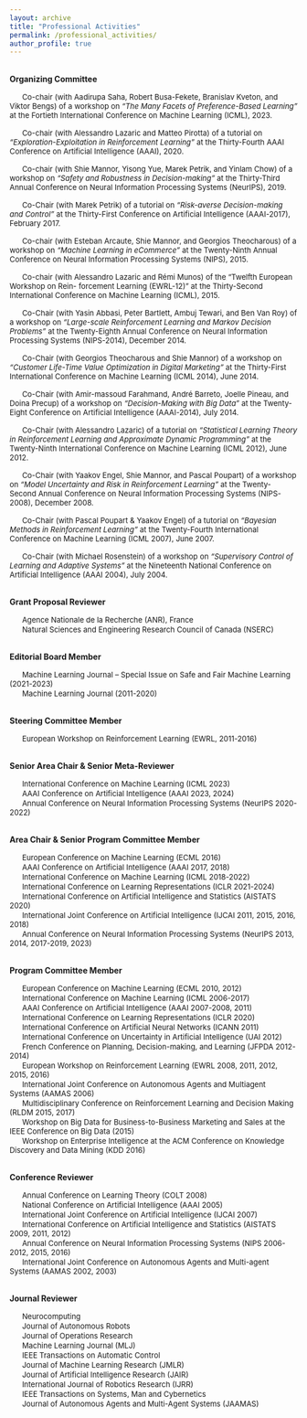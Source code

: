 ```yaml
---
layout: archive
title: "Professional Activities"
permalink: /professional_activities/
author_profile: true
---
```


<br/> **Organizing Committee**

&emsp;&nbsp; <span style="font-size:0.925em;">Co-chair (with Aadirupa Saha, Robert Busa-Fekete, Branislav Kveton, and Viktor Bengs) of a workshop on <em>“The Many Facets of Preference-Based Learning”</em> at the Fortieth International Conference on Machine Learning (ICML), 2023.</span>

&emsp;&nbsp; <span style="font-size:0.925em;">Co-chair (with Alessandro Lazaric and Matteo Pirotta) of a tutorial on <em>“Exploration-Exploitation in Reinforcement Learning”</em> at the Thirty-Fourth AAAI Conference on Artificial Intelligence (AAAI), 2020.</span>

&emsp;&nbsp; <span style="font-size:0.925em;">Co-chair (with Shie Mannor, Yisong Yue, Marek Petrik, and Yinlam Chow) of a workshop on <em>“Safety and Robustness in Decision-making”</em> at the Thirty-Third Annual Conference on Neural Information Processing Systems (NeurIPS), 2019.</span>

&emsp;&nbsp; <span style="font-size:0.925em;">Co-Chair (with Marek Petrik) of a tutorial on <em>“Risk-averse Decision-making and Control”</em> at the Thirty-First Conference on Artificial Intelligence (AAAI-2017), February 2017.</span>

&emsp;&nbsp; <span style="font-size:0.925em;">Co-chair (with Esteban Arcaute, Shie Mannor, and Georgios Theocharous) of a workshop on <em>“Machine Learning in eCommerce”</em> at the Twenty-Ninth Annual Conference on Neural Information Processing Systems (NIPS), 2015.</span>

&emsp;&nbsp; <span style="font-size:0.925em;">Co-chair (with Alessandro Lazaric and Rémi Munos) of the “Twelfth European Workshop on Rein- forcement Learning (EWRL-12)” at the Thirty-Second International Conference on Machine Learning (ICML), 2015.</span>

&emsp;&nbsp; <span style="font-size:0.925em;">Co-Chair (with Yasin Abbasi, Peter Bartlett, Ambuj Tewari, and Ben Van Roy) of a workshop on <em>“Large-scale Reinforcement Learning and Markov Decision Problems”</em> at the Twenty-Eighth Annual Conference on Neural Information Processing Systems (NIPS-2014), December 2014.</span>

&emsp;&nbsp; <span style="font-size:0.925em;">Co-Chair (with Georgios Theocharous and Shie Mannor) of a workshop on <em>“Customer Life-Time Value Optimization in Digital Marketing”</em> at the Thirty-First International Conference on Machine Learning (ICML 2014), June 2014.</span>

&emsp;&nbsp; <span style="font-size:0.925em;">Co-Chair (with Amir-massoud Farahmand, André Barreto, Joelle Pineau, and Doina Precup) of a workshop on <em>“Decision-Making with Big Data”</em> at the Twenty-Eight Conference on Artificial Intelligence (AAAI-2014), July 2014.</span>

&emsp;&nbsp; <span style="font-size:0.925em;">Co-Chair (with Alessandro Lazaric) of a tutorial on <em>“Statistical Learning Theory in Reinforcement Learning and Approximate Dynamic Programming”</em> at the Twenty-Ninth International Conference on Machine Learning (ICML 2012), June 2012.</span>

&emsp;&nbsp; <span style="font-size:0.925em;">Co-Chair (with Yaakov Engel, Shie Mannor, and Pascal Poupart) of a workshop on <em>“Model Uncertainty and Risk in Reinforcement Learning”</em> at the Twenty-Second Annual Conference on Neural Information Processing Systems (NIPS-2008), December 2008.</span>

&emsp;&nbsp; <span style="font-size:0.925em;">Co-Chair (with Pascal Poupart & Yaakov Engel) of a tutorial on <em>“Bayesian Methods in Reinforcement Learning”</em> at the Twenty-Fourth International Conference on Machine Learning (ICML 2007), June 2007.</span>

&emsp;&nbsp; <span style="font-size:0.925em;">Co-Chair (with Michael Rosenstein) of a workshop on <em>“Supervisory Control of Learning and Adaptive Systems”</em> at the Nineteenth National Conference on Artificial Intelligence (AAAI 2004), July 2004.</span> 

<br/> **Grant Proposal Reviewer**

&emsp;&nbsp; <span style="font-size:0.925em;">Agence Nationale de la Recherche (ANR), France</span> <br/>
&emsp;&nbsp; <span style="font-size:0.925em;">Natural Sciences and Engineering Research Council of Canada (NSERC)</span>

<br/> **Editorial Board Member**

&emsp;&nbsp; <span style="font-size:0.925em;">Machine Learning Journal – Special Issue on Safe and Fair Machine Learning (2021-2023)</span> <br/>
&emsp;&nbsp; <span style="font-size:0.925em;">Machine Learning Journal (2011-2020)</span>

<br/> **Steering Committee Member**

&emsp;&nbsp; <span style="font-size:0.925em;">European Workshop on Reinforcement Learning (EWRL, 2011-2016)</span>

<br/> **Senior Area Chair & Senior Meta-Reviewer**

&emsp;&nbsp; <span style="font-size:0.925em;">International Conference on Machine Learning (ICML 2023)</span> <br/>
&emsp;&nbsp; <span style="font-size:0.925em;">AAAI Conference on Artificial Intelligence (AAAI 2023, 2024)</span> <br/>
&emsp;&nbsp; <span style="font-size:0.925em;">Annual Conference on Neural Information Processing Systems (NeurIPS 2020-2022)</span> 

<br/> **Area Chair & Senior Program Committee Member**

&emsp;&nbsp; <span style="font-size:0.925em;">European Conference on Machine Learning (ECML 2016)</span> <br/>
&emsp;&nbsp; <span style="font-size:0.925em;">AAAI Conference on Artificial Intelligence (AAAI 2017, 2018)</span> <br/>
&emsp;&nbsp; <span style="font-size:0.925em;">International Conference on Machine Learning (ICML 2018-2022)</span> <br/>
&emsp;&nbsp; <span style="font-size:0.925em;">International Conference on Learning Representations (ICLR 2021-2024)</span> <br/>
&emsp;&nbsp; <span style="font-size:0.925em;">International Conference on Artificial Intelligence and Statistics (AISTATS 2020)</span> <br/>
&emsp;&nbsp; <span style="font-size:0.925em;">International Joint Conference on Artificial Intelligence (IJCAI 2011, 2015, 2016, 2018)</span> <br/>
&emsp;&nbsp; <span style="font-size:0.925em;">Annual Conference on Neural Information Processing Systems (NeurIPS 2013, 2014, 2017-2019, 2023)</span>

<br/> **Program Committee Member**

&emsp;&nbsp; <span style="font-size:0.925em;">European Conference on Machine Learning (ECML 2010, 2012)</span> <br/>
&emsp;&nbsp; <span style="font-size:0.925em;">International Conference on Machine Learning (ICML 2006-2017)</span> <br/>
&emsp;&nbsp; <span style="font-size:0.925em;">AAAI Conference on Artificial Intelligence (AAAI 2007-2008, 2011)</span> <br/>
&emsp;&nbsp; <span style="font-size:0.925em;">International Conference on Learning Representations (ICLR 2020)</span> <br/>
&emsp;&nbsp; <span style="font-size:0.925em;">International Conference on Artificial Neural Networks (ICANN 2011)</span> <br/>
&emsp;&nbsp; <span style="font-size:0.925em;">International Conference on Uncertainty in Artificial Intelligence (UAI 2012)</span> <br/>
&emsp;&nbsp; <span style="font-size:0.925em;">French Conference on Planning, Decision-making, and Learning (JFPDA 2012-2014)</span> <br/>
&emsp;&nbsp; <span style="font-size:0.925em;">European Workshop on Reinforcement Learning (EWRL 2008, 2011, 2012, 2015, 2016)</span> <br/>
&emsp;&nbsp; <span style="font-size:0.925em;">International Joint Conference on Autonomous Agents and Multiagent Systems (AAMAS 2006)</span> <br/>
&emsp;&nbsp; <span style="font-size:0.925em;">Multidisciplinary Conference on Reinforcement Learning and Decision Making (RLDM 2015, 2017)</span> <br/>
&emsp;&nbsp; <span style="font-size:0.925em;">Workshop on Big Data for Business-to-Business Marketing and Sales at the IEEE Conference on Big Data (2015)</span> <br/>
&emsp;&nbsp; <span style="font-size:0.925em;">Workshop on Enterprise Intelligence at the ACM Conference on Knowledge Discovery and Data Mining (KDD 2016)</span>

<br/> **Conference Reviewer**

&emsp;&nbsp; <span style="font-size:0.925em;">Annual Conference on Learning Theory (COLT 2008)</span> <br/>
&emsp;&nbsp; <span style="font-size:0.925em;">National Conference on Artificial Intelligence (AAAI 2005)</span> <br/>
&emsp;&nbsp; <span style="font-size:0.925em;">International Joint Conference on Artificial Intelligence (IJCAI 2007)</span> <br/>
&emsp;&nbsp; <span style="font-size:0.925em;">International Conference on Artificial Intelligence and Statistics (AISTATS 2009, 2011, 2012)</span> <br/>
&emsp;&nbsp; <span style="font-size:0.925em;">Annual Conference on Neural Information Processing Systems (NIPS 2006-2012, 2015, 2016)</span> <br/>
&emsp;&nbsp; <span style="font-size:0.925em;">International Joint Conference on Autonomous Agents and Multi-agent Systems (AAMAS 2002, 2003)</span>

<br/> **Journal Reviewer**

&emsp;&nbsp; <span style="font-size:0.925em;">Neurocomputing</span> <br/>
&emsp;&nbsp; <span style="font-size:0.925em;">Journal of Autonomous Robots</span> <br/>
&emsp;&nbsp; <span style="font-size:0.925em;">Journal of Operations Research</span> <br/>
&emsp;&nbsp; <span style="font-size:0.925em;">Machine Learning Journal (MLJ)</span> <br/>
&emsp;&nbsp; <span style="font-size:0.925em;">IEEE Transactions on Automatic Control</span> <br/>
&emsp;&nbsp; <span style="font-size:0.925em;">Journal of Machine Learning Research (JMLR)</span> <br/>
&emsp;&nbsp; <span style="font-size:0.925em;">Journal of Artificial Intelligence Research (JAIR)</span> <br/>
&emsp;&nbsp; <span style="font-size:0.925em;">International Journal of Robotics Research (IJRR)</span> <br/>
&emsp;&nbsp; <span style="font-size:0.925em;">IEEE Transactions on Systems, Man and Cybernetics</span> <br/>
&emsp;&nbsp; <span style="font-size:0.925em;">Journal of Autonomous Agents and Multi-Agent Systems (JAAMAS)</span>